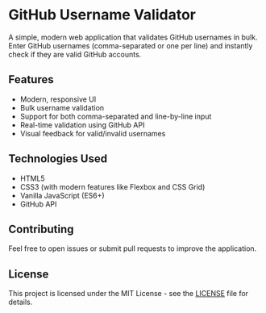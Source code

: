 # GitHub Username Validator

A simple, modern web application that validates GitHub usernames in bulk. Enter GitHub usernames (comma-separated or one per line) and instantly check if they are valid GitHub accounts.

## Features

- Modern, responsive UI
- Bulk username validation
- Support for both comma-separated and line-by-line input
- Real-time validation using GitHub API
- Visual feedback for valid/invalid usernames

## Technologies Used

- HTML5
- CSS3 (with modern features like Flexbox and CSS Grid)
- Vanilla JavaScript (ES6+)
- GitHub API

## Contributing

Feel free to open issues or submit pull requests to improve the application.

## License

This project is licensed under the MIT License - see the [LICENSE](LICENSE) file for details.
